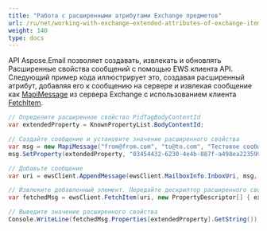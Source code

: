 ```yaml
---
title: "Работа с расширенными атрибутами Exchange предметов"
url: /ru/net/working-with-exchange-extended-attributes-of-exchange-items/
weight: 140
type: docs
---
```



API Aspose.Email позволяет создавать, извлекать и обновлять Расширенные свойства сообщений с помощью EWS клиента API. Следующий пример кода иллюстрирует это, создавая расширенный атрибут, добавляя его к сообщению на сервере и извлекая сообщение как [MapiMessage](https://reference.aspose.com/email/net/aspose.email.mapi/mapimessage/) из сервера Exchange с использованием клиента [FetchItem](https://reference.aspose.com/email/net/aspose.email.clients.exchange.webservice/iewsclient/fetchitem/).

```csharp
// Определите расширенное свойство PidTagBodyContentId
var extendedProperty = KnownPropertyList.BodyContentId;

// Создайте сообщение и установите значение расширенного свойства
var msg = new MapiMessage("from@from.com", "to@to.com", "Тестовое сообщение", "Это тестовое сообщение");
msg.SetProperty(extendedProperty, "03454432-6230-4e4b-887f-a498ea223599");

// Добавьте сообщение
var uri = ewsClient.AppendMessage(ewsClient.MailboxInfo.InboxUri, msg, true);

// Извлеките добавленный элемент. Передайте дескриптор расширенного свойства в качестве параметра метода.
var fetchedMsg = ewsClient.FetchItem(uri, new PropertyDescriptor[] { extendedProperty });

// Выведите значение расширенного свойства
Console.WriteLine(fetchedMsg.Properties[extendedProperty].GetString());
```